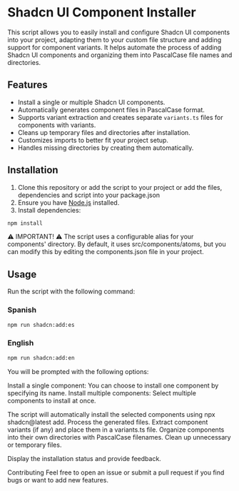 # Shadcn UI Component Installer

This script allows you to easily install and configure Shadcn UI components into your project, adapting them to your custom file structure and adding support for component variants. It helps automate the process of adding Shadcn UI components and organizing them into PascalCase file names and directories.

## Features

- Install a single or multiple Shadcn UI components.
- Automatically generates component files in PascalCase format.
- Supports variant extraction and creates separate `variants.ts` files for components with variants.
- Cleans up temporary files and directories after installation.
- Customizes imports to better fit your project setup.
- Handles missing directories by creating them automatically.

## Installation

1. Clone this repository or add the script to your project or add the files, dependencies and script into your package.json
2. Ensure you have [Node.js](https://nodejs.org) installed.
3. Install dependencies:

```bash
npm install
```
⚠️ IMPORTANT! ⚠️
The script uses a configurable alias for your components' directory. By default, it uses src/components/atoms, but you can modify this by editing the components.json file in your project.

## Usage

Run the script with the following command:

### Spanish
```bash
npm run shadcn:add:es
```

### English
```bash
npm run shadcn:add:en
```

You will be prompted with the following options:

Install a single component: You can choose to install one component by specifying its name.
Install multiple components: Select multiple components to install at once.

The script will automatically install the selected components using npx shadcn@latest add.
Process the generated files.
Extract component variants (if any) and place them in a variants.ts file.
Organize components into their own directories with PascalCase filenames.
Clean up unnecessary or temporary files.

Display the installation status and provide feedback.

Contributing
Feel free to open an issue or submit a pull request if you find bugs or want to add new features.
